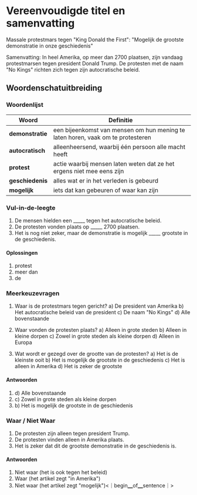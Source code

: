 # Vereenvoudigde titel en samenvatting

Massale protestmars tegen "King Donald the First": "Mogelijk de grootste demonstratie in onze geschiedenis"

Samenvatting:
In heel Amerika, op meer dan 2700 plaatsen, zijn vandaag protestmarsen tegen president Donald Trump. De protesten met de naam "No Kings" richten zich tegen zijn autocratische beleid.

## Woordenschatuitbreiding

### Woordenlijst

| Woord | Definitie |
|-------|-----------|
| **demonstratie** | een bijeenkomst van mensen om hun mening te laten horen, vaak om te protesteren |
| **autocratisch** | alleenheersend, waarbij één persoon alle macht heeft |
| **protest** | actie waarbij mensen laten weten dat ze het ergens niet mee eens zijn |
| **geschiedenis** | alles wat er in het verleden is gebeurd |
| **mogelijk** | iets dat kan gebeuren of waar kan zijn |

### Vul-in-de-leegte
1. De mensen hielden een _____ tegen het autocratische beleid.
2. De protesten vonden plaats op _____ 2700 plaatsen.
3. Het is nog niet zeker, maar de demonstratie is mogelijk _____ grootste in de geschiedenis.

#### Oplossingen
1. protest
2. meer dan
3. de

### Meerkeuzevragen
1. Waar is de protestmars tegen gericht?
   a) De president van Amerika
   b) Het autocratische beleid van de president
   c) De naam "No Kings"
   d) Alle bovenstaande
   
2. Waar vonden de protesten plaats?
   a) Alleen in grote steden
   b) Alleen in kleine dorpen
   c) Zowel in grote steden als kleine dorpen
   d) Alleen in Europa
   
3. Wat wordt er gezegd over de grootte van de protesten?
   a) Het is de kleinste ooit
   b) Het is mogelijk de grootste in de geschiedenis
   c) Het is alleen in Amerika
   d) Het is zeker de grootste

#### Antwoorden
1. d) Alle bovenstaande
2. c) Zowel in grote steden als kleine dorpen
3. b) Het is mogelijk de grootste in de geschiedenis

### Waar / Niet Waar
1. De protesten zijn alleen tegen president Trump.
2. De protesten vinden alleen in Amerika plaats.
3. Het is zeker dat dit de grootste demonstratie in de geschiedenis is.

#### Antwoorden
1. Niet waar (het is ook tegen het beleid)
2. Waar (het artikel zegt "in Amerika")
3. Niet waar (het artikel zegt "mogelijk")<｜begin▁of▁sentence｜>